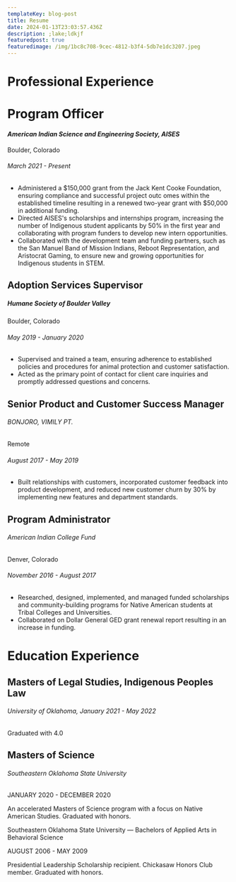 ```yaml
---
templateKey: blog-post
title: Resume
date: 2024-01-13T23:03:57.436Z
description: ;lake;ldkjf
featuredpost: true
featuredimage: /img/1bc8c708-9cec-4812-b3f4-5db7e1dc3207.jpeg
---
```

# **Professional Experience**

# **Program Officer**

#### *American Indian Science and Engineering Society, AISES*

Boulder, Colorado

###### March 2021 - Present

* Administered a $150,000 grant from the Jack Kent Cooke Foundation, ensuring compliance and successful project outc omes within the established timeline resulting in a renewed two-year grant with  $50,000 in additional funding. 
* Directed AISES's scholarships and internships program, increasing the number of Indigenous student applicants by 50% in the first year and collaborating with program funders to develop new intern opportunities.
* Collaborated with the development team and funding partners, such as the San Manuel Band of Mission Indians, Reboot Representation, and Aristocrat Gaming, to ensure new and growing opportunities for Indigenous students in STEM. 

## Adoption Services Supervisor

##### *Humane Society of Boulder Valley*

Boulder, Colorado

###### May 2019 - January 2020

* Supervised and trained a team, ensuring adherence to established policies and procedures for animal protection and customer satisfaction.
* Acted as the primary point of contact for client care inquiries and promptly addressed questions and concerns.

## Senior Product and Customer Success Manager

###### *BONJORO, VIMILY PT.*

Remote

###### August 2017 - May 2019

* Built relationships with customers, incorporated customer feedback into product development, and reduced new customer churn by 30% by implementing new features and department standards.

## Program Administrator

###### *American Indian College Fund*

Denver, Colorado

###### November 2016 - August 2017

* Researched, designed, implemented, and managed funded scholarships and community-building programs for Native American students at Tribal Colleges and Universities.
* Collaborated on Dollar General GED grant renewal report resulting in an increase in funding.





# Education Experience



## Masters of Legal Studies, Indigenous Peoples Law

###### *University of Oklahoma,* January 2021 - May 2022

Graduated with 4.0



## Masters of Science

###### *Southeastern Oklahoma State University*

JANUARY 2020 - DECEMBER 2020

An accelerated Masters of Science program with a focus on Native American Studies. Graduated with honors. 

Southeastern Oklahoma State University — Bachelors of Applied Arts in Behavioral Science

AUGUST 2006 - MAY 2009

Presidential Leadership Scholarship recipient. Chickasaw Honors Club member. Graduated with honors.